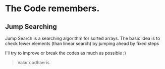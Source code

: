 # The Code remembers.
## Jump Searching
Jump Search is a searching algorithm for sorted arrays. 
The basic idea is to check fewer elements (than linear search) by jumping ahead by fixed steps

I'll try to improve or break the codes as much as possible :)

> Valar codhaeris.